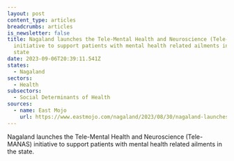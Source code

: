 ```yaml
---
layout: post
content_type: articles
breadcrumbs: articles
is_newsletter: false
title: Nagaland launches the Tele-Mental Health and Neuroscience (Tele-MANAS)
  initiative to support patients with mental health related ailments in the
  state
date: 2023-09-06T20:39:11.541Z
states:
  - Nagaland
sectors:
  - Health
subsectors:
  - Social Determinants of Health
sources:
  - name: East Mojo
    url: https://www.eastmojo.com/nagaland/2023/08/30/nagaland-launches-tele-manas-to-fight-mental-health-challenges/
---
```

Nagaland launches the Tele-Mental Health and Neuroscience (Tele-MANAS) initiative to support patients with mental health related ailments in the state.
